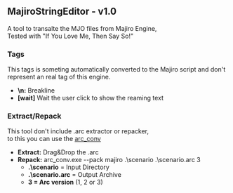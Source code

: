 ## MajiroStringEditor - v1.0

A tool to transalte the MJO files from Majiro Engine,  
Tested with "If You Love Me, Then Say So!"

### Tags
This tags is someting automatically converted to the Majiro script 
and don't represent an real tag of this engine.
- **\n:** Breakline
- **[wait]** Wait the user click to show the reaming text

### Extract/Repack
This tool don't include .arc extractor or repacker,  
to this you can use the [arc_conv](https://github.com/amayra/arc_conv)
- **Extract:** Drag&Drop the .arc
- **Repack:**  arc_conv.exe --pack majiro .\scenario .\scenario.arc 3  
	- **.\scenario** = Input Directory
	- **.\scenario.arc** = Output Archive
	- **3 = Arc version** (1, 2 or 3)
